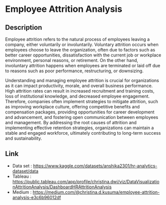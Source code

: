 # Employee Attrition Analysis

## Description
  Employee attrition refers to the natural process of employees leaving a company, either voluntarily or involuntarily. Voluntary attrition occurs when employees choose to leave the organization, often due to factors such as better career opportunities, dissatisfaction with the current job or workplace environment, personal reasons, or retirement. On the other hand, involuntary attrition happens when employees are terminated or laid off due to reasons such as poor performance, restructuring, or downsizing.

  Understanding and managing employee attrition is crucial for organizations as it can impact productivity, morale, and overall business performance. High attrition rates can result in increased recruitment and training costs, loss of institutional knowledge, and decreased employee engagement. Therefore, companies often implement strategies to mitigate attrition, such as improving workplace culture, offering competitive benefits and compensation packages, providing opportunities for career development and advancement, and fostering open communication between employees and management. By addressing the root causes of attrition and implementing effective retention strategies, organizations can maintain a stable and engaged workforce, ultimately contributing to long-term success and sustainability.


## Link
* Data set : https://www.kaggle.com/datasets/anshika2301/hr-analytics-dataset/data
* Tableau  : https://public.tableau.com/app/profile/christina.dwi/viz/DataVisualizationAttritionAnalysis/DashboardHRAttritionAnalysis
* Medium   : https://medium.com/@christina.d.kusuma/employee-attrition-analysis-e3c6b96012df
